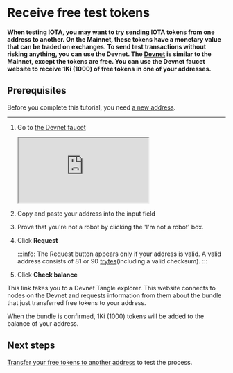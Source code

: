 # Receive free test tokens

**When testing IOTA, you may want to try sending IOTA tokens from one address to another. On the Mainnet, these tokens have a monetary value that can be traded on exchanges. To send test transactions without risking anything, you can use the Devnet. The [Devnet](../references/iota-networks.md) is similar to the Mainnet, except the tokens are free. You can use the Devnet faucet website to receive 1Ki (1000) of free tokens in one of your addresses.**

## Prerequisites

Before you complete this tutorial, you need [a new address](root://iota-basics/0.1/how-to-guides/create-an-address.md).

---

1. Go to [the Devnet faucet](https://faucet.devnet.iota.org/)

    <iframe src="https://faucet.devnet.iota.org/"></iframe>

2. Copy and paste your address into the input field

3. Prove that you're not a robot by clicking the 'I'm not a robot' box.

4. Click **Request**

    :::info:
    The Request button appears only if your address is valid. A valid address consists of 81 or 90 [trytes](root://iota-basics/0.1/concepts/trinary.md)(including a valid checksum).
    :::

5. Click **Check balance**

This link takes you to a Devnet Tangle explorer. This website connects to nodes on the Devnet and requests information from them about the bundle that just transferred free tokens to your address.

When the bundle is confirmed, 1Ki (1000) tokens will be added to the balance of your address.

## Next steps

[Transfer your free tokens to another address](https://github.com/iota-community/javascript-iota-workshop/blob/master/code/4-send-tokens.js) to test the process.

